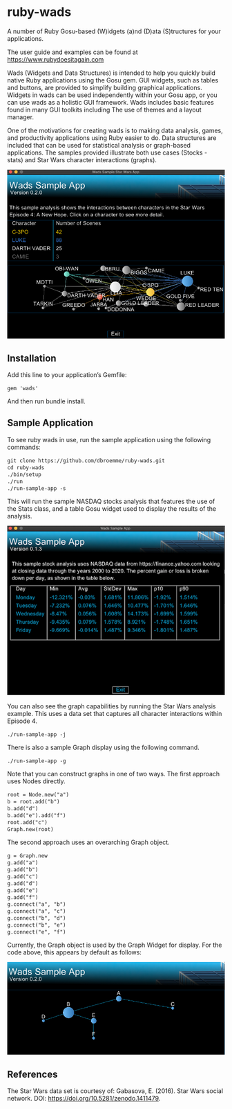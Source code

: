 # ruby-wads

A number of Ruby Gosu-based (W)idgets (a)nd (D)ata (S)tructures for your applications.

The user guide and examples can be found at https://www.rubydoesitagain.com

Wads (Widgets and Data Structures) is intended to help you quickly build native Ruby applications using the Gosu gem.
GUI widgets, such as tables and buttons, are provided to simplify building graphical applications.
Widgets in wads can be used independently within your Gosu app, or you can use wads as a holistic GUI framework.
Wads includes basic features found in many GUI toolkits including The use of themes and a layout manager.

One of the motivations for creating wads is to making data analysis, games, and productivity applications using Ruby easier to do.
Data structures are included that can be used for statistical analysis or graph-based applications.
The samples provided illustrate both use cases (Stocks - stats) and Star Wars character interactions (graphs).

![alt Screenshot](https://github.com/dbroemme/ruby-wads/blob/main/media/WadsScreenshot.png?raw=true)
## Installation

Add this line to your application’s Gemfile:

```
gem 'wads'
```
And then run bundle install.

## Sample Application

To see ruby wads in use, run the sample application using the following commands:

```
git clone https://github.com/dbroemme/ruby-wads.git
cd ruby-wads
./bin/setup
./run
./run-sample-app -s
```

This will run the sample NASDAQ stocks analysis that features the use of the 
Stats class, and a table Gosu widget used to display the results of the analysis.

![alt Screenshot](https://github.com/dbroemme/ruby-wads/blob/main/media/StocksSample.png?raw=true)


You can also see the graph capabilities by running the Star Wars analysis example.
This uses a data set that captures all character interactions within Episode 4.

```
./run-sample-app -j
```

There is also a sample Graph display using the following command.
```
./run-sample-app -g
```
Note that you can construct graphs in one of two ways. The first approach uses Nodes directly.
```
root = Node.new("a")
b = root.add("b")
b.add("d")
b.add("e").add("f")
root.add("c")
Graph.new(root)
```
The second approach uses an overarching Graph object. 
```
g = Graph.new 
g.add("a")
g.add("b")
g.add("c")
g.add("d")
g.add("e")
g.add("f")
g.connect("a", "b")
g.connect("a", "c")
g.connect("b", "d")
g.connect("b", "e")
g.connect("e", "f")
```

Currently, the Graph object is used by the Graph Widget for display. For the code above, this appears by default as follows:

![alt Screenshot](https://github.com/dbroemme/ruby-wads/blob/main/media/SampleGraph.png?raw=true)

## References

The Star Wars data set is courtesy of:
Gabasova, E. (2016). Star Wars social network. DOI: https://doi.org/10.5281/zenodo.1411479.
